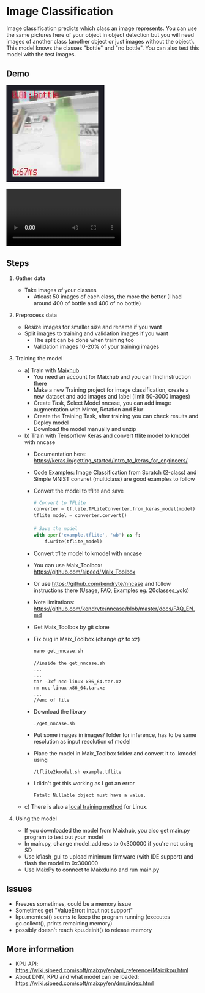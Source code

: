 # Image Classification
Image classification predicts which class an image represents. You can use the same pictures here of your object in object detection but you will need images of another class (another object or just images without the object). This model knows the classes "bottle" and "no bottle". You can also test this model with the test images.

## Demo 
![classification demo image](demo/demo_classification_pic_1.png "Classification Demo")

![classification demo video](demo/demo_classification_vid.mp4)

## Steps
1. Gather data
	- Take images of your classes
		- Atleast 50 images of each class, the more the better (I had around 400 of bottle and 400 of no bottle)

2. Preprocess data
	- Resize images for smaller size and rename if you want
	- Split images to training and validation images if you want
		- The split can be done when training too
		- Validation images 10-20% of your training images

3. Training the model
	- a) Train with [Maixhub](https://maixhub.com)
		- You need an account for Maixhub and you can find instruction there
		- Make a new Training project for image classification, create a new dataset and add images and label (limit 50-3000 images)
		- Create Task, Select Model nncase, you can add image augmentation with Mirror, Rotation and Blur
		- Create the Training Task, after training you can check results and Deploy model
		- Download the model manually and unzip
	- b) Train with Tensorflow Keras and convert tflite model to kmodel with nncase
		- Documentation here: https://keras.io/getting_started/intro_to_keras_for_engineers/
		- Code Examples: Image Classification from Scratch (2-class) and Simple MNIST convnet (multiclass) are good examples to follow
		- Convert the model to tflite and save

			```python
			# Convert to TFLite
			converter = tf.lite.TFLiteConverter.from_keras_model(model)
			tflite_model = converter.convert()

			# Save the model
			with open('example.tflite', 'wb') as f:
				f.write(tflite_model)

		- Convert tflite model to kmodel with nncase
		- You can use Maix_Toolbox: https://github.com/sipeed/Maix_Toolbox
		- Or use https://github.com/kendryte/nncase and follow instructions there (Usage, FAQ, Examples eg. 20classes_yolo)
		- Note limitations: https://github.com/kendryte/nncase/blob/master/docs/FAQ_EN.md
		- Get Maix_Toolbox by git clone
		- Fix bug in Maix_Toolbox (change gz to xz)

			```shell
			nano get_nncase.sh
			​
			//inside the get_nncase.sh
			...
			...
			tar -Jxf ncc-linux-x86_64.tar.xz
			rm ncc-linux-x86_64.tar.xz
			...
			//end of file

		- Download the library

			```shell
			./get_nncase.sh
			```

		- Put some images in images/ folder for inference, has to be same resolution as input resolution of model
		- Place the model in Maix_Toolbox folder and convert it to .kmodel using

			```shell
			/tflite2kmodel.sh example.tflite
			```

		- I didn't get this working as I got an error

			```shell
			Fatal: Nullable object must have a value.
			```
	- c) There is also a [local training method](https://wiki.sipeed.com/soft/maixpy/en/course/ai/train/local.html) for Linux.

4. Using the model
	- If you downloaded the model from Maixhub, you also get main.py program to test out your model
	- In main.py, change model_address to 0x300000 if you're not using SD
	- Use kflash_gui to upload minimum firmware (with IDE support) and flash the model to 0x300000
	- Use MaixPy to connect to Maixduino and run main.py

## Issues
- Freezes sometimes, could be a memory issue
- Sometimes get "ValueError: input not support"
- kpu.memtest() seems to keep the program running (executes gc.collect(), prints remaining memory)
- possibly doesn't reach kpu.deinit() to release memory

## More information
- KPU API: https://wiki.sipeed.com/soft/maixpy/en/api_reference/Maix/kpu.html
- About DNN, KPU and what model can be loaded: https://wiki.sipeed.com/soft/maixpy/en/dnn/index.html 
